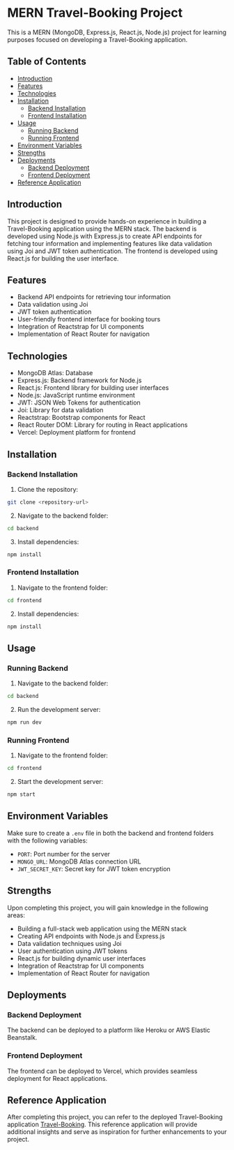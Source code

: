 # MERN Travel-Booking Project

This is a MERN (MongoDB, Express.js, React.js, Node.js) project for learning purposes focused on developing a Travel-Booking application.

## Table of Contents

- [Introduction](#introduction)
- [Features](#features)
- [Technologies](#technologies)
- [Installation](#installation)
  - [Backend Installation](#backend-installation)
  - [Frontend Installation](#frontend-installation)
- [Usage](#usage)
  - [Running Backend](#running-backend)
  - [Running Frontend](#running-frontend)
- [Environment Variables](#environment-variables)
- [Strengths](#strengths)
- [Deployments](#deployments)
  - [Backend Deployment](#backend-deployment)
  - [Frontend Deployment](#frontend-deployment)
- [Reference Application](#reference-application)

## Introduction

This project is designed to provide hands-on experience in building a Travel-Booking application using the MERN stack. The backend is developed using Node.js with Express.js to create API endpoints for fetching tour information and implementing features like data validation using Joi and JWT token authentication. The frontend is developed using React.js for building the user interface.

## Features

- Backend API endpoints for retrieving tour information
- Data validation using Joi
- JWT token authentication
- User-friendly frontend interface for booking tours
- Integration of Reactstrap for UI components
- Implementation of React Router for navigation

## Technologies

- MongoDB Atlas: Database
- Express.js: Backend framework for Node.js
- React.js: Frontend library for building user interfaces
- Node.js: JavaScript runtime environment
- JWT: JSON Web Tokens for authentication
- Joi: Library for data validation
- Reactstrap: Bootstrap components for React
- React Router DOM: Library for routing in React applications
- Vercel: Deployment platform for frontend

## Installation

### Backend Installation

1. Clone the repository:

```bash
git clone <repository-url>
```

2. Navigate to the backend folder:

```bash
cd backend
```

3. Install dependencies:

```bash
npm install
```

### Frontend Installation

1. Navigate to the frontend folder:

```bash
cd frontend
```

2. Install dependencies:

```bash
npm install
```

## Usage

### Running Backend

1. Navigate to the backend folder:

```bash
cd backend
```

2. Run the development server:

```bash
npm run dev
```

### Running Frontend

1. Navigate to the frontend folder:

```bash
cd frontend
```

2. Start the development server:

```bash
npm start
```

## Environment Variables

Make sure to create a `.env` file in both the backend and frontend folders with the following variables:

- `PORT`: Port number for the server
- `MONGO_URL`: MongoDB Atlas connection URL
- `JWT_SECRET_KEY`: Secret key for JWT token encryption

## Strengths

Upon completing this project, you will gain knowledge in the following areas:

- Building a full-stack web application using the MERN stack
- Creating API endpoints with Node.js and Express.js
- Data validation techniques using Joi
- User authentication using JWT tokens
- React.js for building dynamic user interfaces
- Integration of Reactstrap for UI components
- Implementation of React Router for navigation

## Deployments

### Backend Deployment

The backend can be deployed to a platform like Heroku or AWS Elastic Beanstalk.

### Frontend Deployment

The frontend can be deployed to Vercel, which provides seamless deployment for React applications.

## Reference Application

After completing this project, you can refer to the deployed Travel-Booking application [Travel-Booking](https://travel-booking-psi.vercel.app). This reference application will provide additional insights and serve as inspiration for further enhancements to your project.
